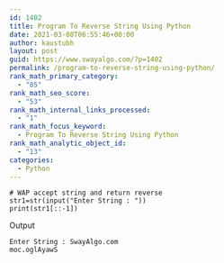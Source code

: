 ```yaml
---
id: 1402
title: Program To Reverse String Using Python
date: 2021-03-08T06:55:46+00:00
author: kaustubh
layout: post
guid: https://www.swayalgo.com/?p=1402
permalink: /program-to-reverse-string-using-python/
rank_math_primary_category:
  - "85"
rank_math_seo_score:
  - "53"
rank_math_internal_links_processed:
  - "1"
rank_math_focus_keyword:
  - Program To Reverse String Using Python
rank_math_analytic_object_id:
  - "13"
categories:
  - Python
---
```

<pre class="wp-block-code"><code># WAP accept string and return reverse
str1=str(input("Enter String : "))
print(str1&#91;::-1])
</code></pre>

Output

<pre class="wp-block-code"><code>Enter String : SwayAlgo.com
moc.oglAyawS
</code></pre>